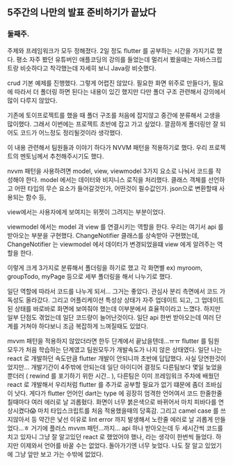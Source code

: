 ## 5주간의 나만의 발표 준비하기가 끝났다

### 둘째주.

주제와 프레임워크가 모두 정해졌다. 2일 정도 flutter 를 공부하는 시간을 가지기로 했다.
평소 자주 봤던 유튜버인 애플코딩의 강의를 들었는데
멀리서 봤을떄는 자바스크립트랑 비슷하다고 착각했는데 자세히 보니 Java랑 비슷했다.

crud 기본 예제를 진행했다. 그렇게 어렵진 않았다.
필요한 화면 위주로 만들다가, 필요에 따라서 더 폴더링 하면 된다는 내용이 있긴 했지만 다만 폴더 구조 관련해서 강의에서 많이 다루지 않았다.

기존에 토이프로젝트를 했을 때 폴더 구조를 처음에 잡지않고 중간에 분류해서 고생을 많이했다. 그래서 이번에는 프로젝트 초반에 잡고 가고 싶었다. 깔끔하게 폴더링만 잘 되어도 코드가 어느정도 정리될것이라 생각했다.

이 내용 관련해서 팀원들과 이야기 하다가 NVVM 패턴을 적용하기로 했다. 우리 프로젝트의 멘토님께서 추천해주시기도 했다.

nvvm 패턴을 사용하려면 model, view, viewmodel 3가지 요소로 나눠서 코드를 작성해야 한다.
model 에서는 데이터와 비지니스 로직을 처리했다. 클래스 객체를 선언하고 어떤 타입의 무슨 요소가 들어갈것인가, 어떤것이 필수값인가. json으로 변환할때 사용되는 함수 등,

view에서는 사용자에게 보여지는 위젯이 그려지는 부분이었다.

viewmodel 에서는 model 과 view 를 연결시키는 역할을 한다. 우리는 여기서 api 를 받아오는 부분을 구현했다.
ChangeNotifier 클래스를 상속받아 구현했는데, ChangeNotifier 는 viewmodel 에서 데이터가 변경되었을떄 view 에게 알려주는 역할을 한다.

이렇게 크게 3가지로 분류해서 폴더링을 하기로 했고 각 화면별 ex) myroom, groupTodo, myPage 등으로 세부 폴더링을 해서 나누기로 했다.

일단 역할에 따라서 코드를 나누게 되서... 그거는 좋았다. 관심사 분리 측면에서 코드 가독성도 올라갔다. 그리고 어플리케이션 특성상 상태가 자주 업데이트 되고, 그 업데이트 된 상태를 바로바로 화면에 보여줘야 했는데 이부분에서 효율적이라고 느꼈다.
하지만 일부 단점도 겪었는데 일단 코드량이 늘어난것이다. 일단 api 한번 받아오는데 여러 단계를 거쳐야 하다보니 조금 복잡하게 느껴질때도 있었다.

mvvm 패턴을 적용하지 않았더라면 한두 단계에서 끝났을텐데...ㅠㅠ
flutter 를 팀원 모두가 처음 학습하는 단계였고 팀원모두가 개발속도가 나지 않은 상태였다. 일단 나는 react 로 개발하던 속도만큼 flutter 개발이 안되니까 초반에 답답했다. 사실 당연한것이었지만... 개발기간이 4주밖에 안되는데 일단 아이디어 결정도 다른팀보다 몇일 늦었을 뿐더러 ( rewind 를 포기하기 위한 시간.. ), 다른팀은 이미 프레임워크 주차에 배웠던 react 로 개발해서 우리처럼 flutter 를 추가로 공부할 필요가 없기 떄문에 좀더 조바심이 낫다.
게다가 flutter 언어인 dart는 type 에 굉장히 엄격한 언어여서 코드 한줄한줄 칠때마다 여러 에러로 날 괴롭혔다. 화면이 너무 붉은색으로 바뀌어서 마치 피바다를 연상시켰다😱 마치 타입스크립트를 처음 적용했을때의 당혹감. 그리고 camel case 를 쓰지않아서 등 약간은 낯선 이유로 lint error 까지 발생해서 노란줄 에러로 날 괴롭게 만들었다...ㅎ
거기에 플러스 mvvm 패턴...까지... api 하나 받아오는데 두 세시간씩 코드를 치고 있자니 그냥 잘 알고있던 react 로 했었어야 했나, 라는 생각이 한번씩 들었다. 하지만 이제와서 언어를 바꿀 수는 없었다. 돌아가기엔 너무 늦었다.
나도 잘 알고 있었기에 그냥 앞만 보고 가는 수밖에 없었다.
